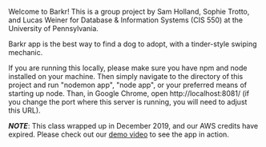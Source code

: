 Welcome to Barkr! This is a group project by Sam Holland, Sophie Trotto, and Lucas Weiner for Database & Information Systems (CIS 550) at the University of Pennsylvania.

Barkr app is the best way to find a dog to adopt, with a tinder-style swiping mechanic.

If you are running this locally, please make sure you have npm and node installed on your machine. Then simply navigate to the directory of this project and run "nodemon app", "node app", or your preferred means of starting up node. Than, in Google Chrome, open http://localhost:8081/ (if you change the port where this server is running, you will need to adjust this URL).

***NOTE***: This class wrapped up in December 2019, and our AWS credits have expired. Please check out our [demo video](https://drive.google.com/file/d/1acSLro-0qLZJYGmbB4p5u22LNGiC2D0d/view?usp=sharing "Barkr demo video") to see the app in action.
